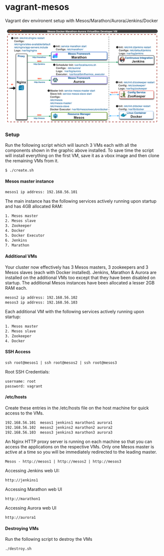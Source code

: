 vagrant-mesos
=============

Vagrant dev environent setup with Mesos/Marathon/Aurora/Jenkins/Docker

![Vagrant Setup](mesos.png)

### Setup ###

Run the following script which will launch 3 VMs each with all the components shown in the graphic above installed. To save time the script will install everything on the first VM, save it as a vbox image and then clone the remaining VMs from it.

	$ ./create.sh

#### Mesos master instance ####

	mesos1 ip address: 192.168.56.101

The main instance has the following services actively running upon startup and has 4GB allocated RAM:

	1. Mesos master
	2. Mesos slave
	3. Zookeeper
	4. Docker
	5. Docker Executor
	6. Jenkins
	7. Marathon

#### Additional VMs  ####

Your cluster now effectively has 3 Mesos masters, 3 zookeepers and 3 Mesos slaves (each with Docker installed). Jenkins, Marathon & Aurora are installed on the additional VMs too except that they have been disabled on startup. The additional Mesos instances have been allocated a lesser 2GB RAM each.

	mesos2 ip address: 192.168.56.102
	mesos3 ip address: 192.168.56.103

Each additional VM with the following services actively running upon startup:

	1. Mesos master
	2. Mesos slave
	3. Zookeeper
	4. Docker

#### SSH Access ####

	ssh root@mesos1 | ssh root@mesos2 | ssh root@mesos3

Root SSH Credentials:

	username: root
	password: vagrant

#### /etc/hosts  ####

Create these entries in the /etc/hosts file on the host machine for quick access to the VMs.

	192.168.56.101	mesos1 jenkins1 marathon1 aurora1
	192.168.56.102	mesos2 jenkins2 marathon2 aurora2
	192.168.56.103	mesos3 jenkins3 marathon3 aurora3

An Nginx HTTP proxy server is running on each machine so that you can access the applications on the respective VMs. Only one Mesos master is active at a time so you will be immediately redirected to the leading master.

	Mesos - http://mesos1 | http://mesos2 | http://mesos3

Accessing Jenkins web UI:

	http://jenkins1

Accessing Marathon web UI

	http://marathon1

Accessing Aurora web UI

	http://aurora1

#### Destroying VMs ####

Run the following script to destroy the VMs

	./destroy.sh